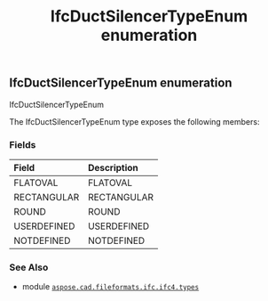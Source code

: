﻿---
title: IfcDuctSilencerTypeEnum enumeration
second_title: Aspose.CAD for Python via .NET API References
description: 
type: docs
weight: 2600
url: /aspose.cad.fileformats.ifc.ifc4.types/ifcductsilencertypeenum/
is_root: false
---

## IfcDuctSilencerTypeEnum enumeration

IfcDuctSilencerTypeEnum



The IfcDuctSilencerTypeEnum type exposes the following members:

### Fields
| Field | Description |
| :- | :- |
| FLATOVAL | FLATOVAL |
| RECTANGULAR | RECTANGULAR |
| ROUND | ROUND |
| USERDEFINED | USERDEFINED |
| NOTDEFINED | NOTDEFINED |



### See Also
* module [`aspose.cad.fileformats.ifc.ifc4.types`](..)
